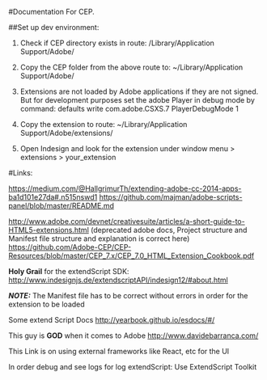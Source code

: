 #Documentation For CEP.

##Set up dev environment:

1. Check if CEP directory exists in route:
  /Library/Application Support/Adobe/

2. Copy the CEP folder from the above route to:
  ~/Library/Application Support/Adobe/

3. Extensions are not loaded by Adobe applications if they are not signed.
  But for development purposes set the adobe Player in debug mode by command:
      defaults write com.adobe.CSXS.7 PlayerDebugMode 1

4. Copy the extension to route:
    ~/Library/Application Support/Adobe/extensions/

5. Open Indesign and look for the extension under window menu > extensions > your_extension

#Links:

<https://medium.com/@HallgrimurTh/extending-adobe-cc-2014-apps-ba1d101e27da#.n515nswd1>
<https://github.com/majman/adobe-scripts-panel/blob/master/README.md>

<http://www.adobe.com/devnet/creativesuite/articles/a-short-guide-to-HTML5-extensions.html>
(deprecated adobe docs,
Project structure and Manifest file structure and explanation is correct here)
<https://github.com/Adobe-CEP/CEP-Resources/blob/master/CEP_7.x/CEP_7.0_HTML_Extension_Cookbook.pdf>

**Holy Grail** for the extendScript SDK:
<http://www.indesignjs.de/extendscriptAPI/indesign12/#about.html>

***NOTE:*** The Manifest file has to be correct without errors in order for the extension to be loaded

Some extend Script Docs
<http://yearbook.github.io/esdocs/#/>

This guy is **GOD** when it comes to Adobe 
<http://www.davidebarranca.com/>

This Link is on using external frameworks like React, etc for the UI

In order debug and see logs for log extendScript:
Use ExtendScript Toolkit 

